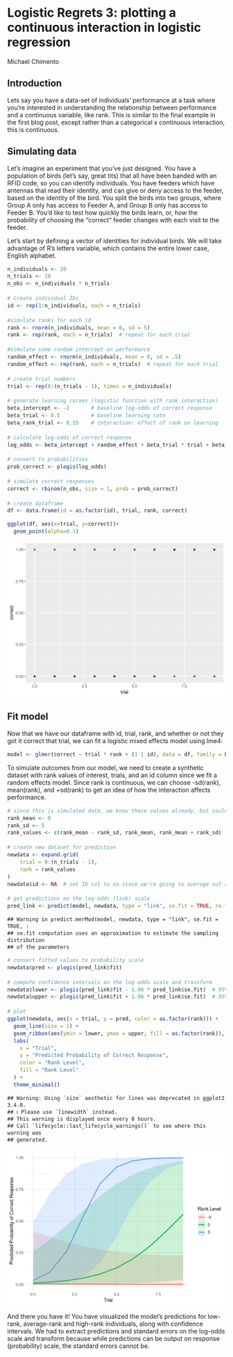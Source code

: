Logistic Regrets 3: plotting a continuous interaction in logistic
regression
================
Michael Chimento

## Introduction

Lets say you have a data-set of individuals’ performance at a task where
you’re interested in understanding the relationship between performance
and a continuous variable, like rank. This is similar to the final
example in the first blog post, except rather than a categorical x
continuous interaction, this is continuous.

## Simulating data

Let’s imagine an experiment that you’ve just designed. You have a
population of birds (let’s say, great tits) that all have been banded
with an RFID code, so you can identify individuals. You have feeders
which have antennas that read their identity, and can give or deny
access to the feeder, based on the identity of the bird. You split the
birds into two groups, where Group A only has access to Feeder A, and
Group B only has access to Feeder B. You’d like to test how quickly the
birds learn, or, how the probability of choosing the “correct” feeder
changes with each visit to the feeder.

Let’s start by defining a vector of identities for individual birds. We
will take advantage of R’s letters variable, which contains the entire
lower case, English alphabet.

``` r
n_individuals <- 20
n_trials <- 10
n_obs <- n_individuals * n_trials

# Create individual IDs
id <- rep(1:n_individuals, each = n_trials)

#simulate ranks for each id
rank <- rnorm(n_individuals, mean = 0, sd = 5)
rank <- rep(rank, each = n_trials)  # repeat for each trial

#simulate some random intercept on performance
random_effect <- rnorm(n_individuals, mean = 0, sd = .5)
random_effect <- rep(rank, each = n_trials)  # repeat for each trial

# create trial numbers
trial <- rep(0:(n_trials - 1), times = n_individuals)

# generate learning curves (logistic function with rank interaction)
beta_intercept <- -2       # baseline log-odds of correct response
beta_trial <- 0.5          # baseline learning rate
beta_rank_trial <- 0.15    # interaction: effect of rank on learning

# calculate log-odds of correct response
log_odds <- beta_intercept + random_effect + beta_trial * trial + beta_rank_trial * rank * trial

# convert to probabilities
prob_correct <- plogis(log_odds)

# simulate correct responses
correct <- rbinom(n_obs, size = 1, prob = prob_correct)

# create dataframe
df <- data.frame(id = as.factor(id), trial, rank, correct)
```

``` r
ggplot(df, aes(x=trial, y=correct))+
  geom_point(alpha=0.1)
```

![](plotting_continuous_interactions_lmer_files/figure-gfm/plot%20simulated%20data-1.png)<!-- -->

## Fit model

Now that we have our dataframe with id, trial, rank, and whether or not
they got it correct that trial, we can fit a logistic mixed effects
model using lme4:

``` r
model <- glmer(correct ~ trial * rank + (1 | id), data = df, family = binomial)
```

To simulate outcomes from our model, we need to create a synthetic
dataset with rank values of interest, trials, and an id column since we
fit a random effects model. Since rank is continuous, we can choose
-sd(rank), mean(rank), and +sd(rank) to get an idea of how the
interaction affects performance.

``` r
# since this is simulated data, we know these values already, but could equally use mean() and sd() functions
rank_mean <- 0
rank_sd <- 5
rank_values <- c(rank_mean - rank_sd, rank_mean, rank_mean + rank_sd)

# create new dataset for prediction
newdata <- expand.grid(
    trial = 0:(n_trials - 1),
    rank = rank_values
)
newdata$id <- NA  # set ID col to na since we're going to average out random effects anyway using re.form

# get predictions on the log-odds (link) scale
pred_link <- predict(model, newdata, type = "link", se.fit = TRUE, re.form = NA)
```

    ## Warning in predict.merMod(model, newdata, type = "link", se.fit = TRUE, :
    ## se.fit computation uses an approximation to estimate the sampling distribution
    ## of the parameters

``` r
# convert fitted values to probability scale
newdata$pred <- plogis(pred_link$fit)

# compute confidence intervals on the log-odds scale and transform
newdata$lower <- plogis(pred_link$fit - 1.96 * pred_link$se.fit)  # 95% CI lower bound
newdata$upper <- plogis(pred_link$fit + 1.96 * pred_link$se.fit)  # 95% CI upper bound

# plot
ggplot(newdata, aes(x = trial, y = pred, color = as.factor(rank))) +
  geom_line(size = 1) +
  geom_ribbon(aes(ymin = lower, ymax = upper, fill = as.factor(rank)), alpha = 0.2, color = NA) +
  labs(
    x = "Trial",
    y = "Predicted Probability of Correct Response",
    color = "Rank Level",
    fill = "Rank Level"
  ) +
  theme_minimal()
```

    ## Warning: Using `size` aesthetic for lines was deprecated in ggplot2 3.4.0.
    ## ℹ Please use `linewidth` instead.
    ## This warning is displayed once every 8 hours.
    ## Call `lifecycle::last_lifecycle_warnings()` to see where this warning was
    ## generated.

![](plotting_continuous_interactions_lmer_files/figure-gfm/predict-1.png)<!-- -->

And there you have it! You have visualized the model’s predictions for
low-rank, average-rank and high-rank individuals, along with confidence
intervals. We had to extract predictions and standard errors on the
log-odds scale and transform because while predictions can be output on
response (probability) scale, the standard errors cannot be.
